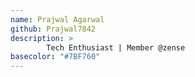 ```yaml
---
name: Prajwal Agarwal
github: Prajwal7842
description: >
        Tech Enthusiast | Member @zense
basecolor: "#7BF760"
---
```

